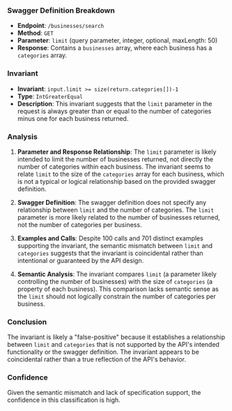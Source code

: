 ### Swagger Definition Breakdown
- **Endpoint**: `/businesses/search`
- **Method**: `GET`
- **Parameter**: `limit` (query parameter, integer, optional, maxLength: 50)
- **Response**: Contains a `businesses` array, where each business has a `categories` array.

### Invariant
- **Invariant**: `input.limit >= size(return.categories[])-1`
- **Type**: `IntGreaterEqual`
- **Description**: This invariant suggests that the `limit` parameter in the request is always greater than or equal to the number of categories minus one for each business returned.

### Analysis
1. **Parameter and Response Relationship**: The `limit` parameter is likely intended to limit the number of businesses returned, not directly the number of categories within each business. The invariant seems to relate `limit` to the size of the `categories` array for each business, which is not a typical or logical relationship based on the provided swagger definition.

2. **Swagger Definition**: The swagger definition does not specify any relationship between `limit` and the number of categories. The `limit` parameter is more likely related to the number of businesses returned, not the number of categories per business.

3. **Examples and Calls**: Despite 100 calls and 701 distinct examples supporting the invariant, the semantic mismatch between `limit` and `categories` suggests that the invariant is coincidental rather than intentional or guaranteed by the API design.

4. **Semantic Analysis**: The invariant compares `limit` (a parameter likely controlling the number of businesses) with the size of `categories` (a property of each business). This comparison lacks semantic sense as the `limit` should not logically constrain the number of categories per business.

### Conclusion
The invariant is likely a "false-positive" because it establishes a relationship between `limit` and `categories` that is not supported by the API's intended functionality or the swagger definition. The invariant appears to be coincidental rather than a true reflection of the API's behavior.

### Confidence
Given the semantic mismatch and lack of specification support, the confidence in this classification is high.
